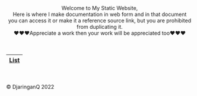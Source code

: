 

<div align="center">
Welcome to My Static Website, 
<br>
Here is where I make documentation in web form and in that document<br>you can access it or make it a reference source link, but you are prohibited from duplicating it.
<br>
♥♥♥Appreciate a work then your work will be appreciated too♥♥♥

</div>

<br>
<br>


| [List](https://mrofiq466.github.io/pages/0list/) |
| ------ |


<br>
<br>
© DjaringanQ 2022
